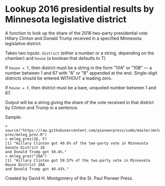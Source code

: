 # Lookup 2016 presidential results by Minnesota legislative district

A function to look up the share of the 2016 two-party presidential vote Hillary Clinton and Donald Trump received in a specified Minnesota legislative district.

Takes two inputs: `district` (either a number or a string, depending on the chamber) and `house` (a boolean that defaults to T)

If `house = T`, then district must be a string in the form "10A" or "10B" — a number between 1 and 67 with "A" or "B" appended at the end. Single-digit districts should be entered WITHOUT a leading zero.

If `house = F`, then district must be a bare, unquoted number between 1 and 67.

Output will be a string giving the share of the vote received in that district by Clinton and Trump in a sentence.

Sample: 
```
> source("https://raw.githubusercontent.com/pioneerpress/code/master/mnleg-prez/mnleg_prez.R")
> mnleg_prez(26, F)
[1] "Hillary Clinton got 49.6% of the two-party vote in Minnesota Senate District 26 
and Donald Trump got 50.4%."
> mnleg_prez("26A")
[1] "Hillary Clinton got 59.57% of the two-party vote in Minnesota House District 26A 
and Donald Trump got 40.43%."
```

Created by David H. Montgomery of the St. Paul Pioneer Press.
